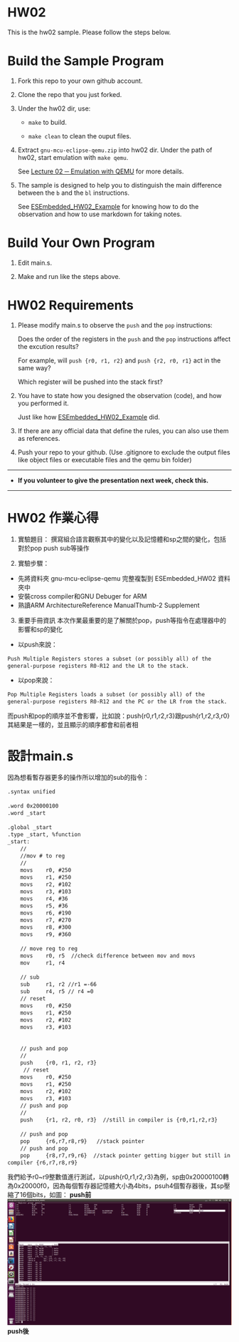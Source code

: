 HW02
===
This is the hw02 sample. Please follow the steps below.

# Build the Sample Program

1. Fork this repo to your own github account.

2. Clone the repo that you just forked.

3. Under the hw02 dir, use:

	* `make` to build.

	* `make clean` to clean the ouput files.

4. Extract `gnu-mcu-eclipse-qemu.zip` into hw02 dir. Under the path of hw02, start emulation with `make qemu`.

	See [Lecture 02 ─ Emulation with QEMU] for more details.

5. The sample is designed to help you to distinguish the main difference between the `b` and the `bl` instructions.  

	See [ESEmbedded_HW02_Example] for knowing how to do the observation and how to use markdown for taking notes.

# Build Your Own Program

1. Edit main.s.

2. Make and run like the steps above.

# HW02 Requirements

1. Please modify main.s to observe the `push` and the `pop` instructions:  

	Does the order of the registers in the `push` and the `pop` instructions affect the excution results?  

	For example, will `push {r0, r1, r2}` and `push {r2, r0, r1}` act in the same way?  

	Which register will be pushed into the stack first?

2. You have to state how you designed the observation (code), and how you performed it.  

	Just like how [ESEmbedded_HW02_Example] did.

3. If there are any official data that define the rules, you can also use them as references.

4. Push your repo to your github. (Use .gitignore to exclude the output files like object files or executable files and the qemu bin folder)

[Lecture 02 ─ Emulation with QEMU]: http://www.nc.es.ncku.edu.tw/course/embedded/02/#Emulation-with-QEMU
[ESEmbedded_HW02_Example]: https://github.com/vwxyzjimmy/ESEmbedded_HW02_Example

--------------------

-  **If you volunteer to give the presentation next week, check this.**

--------------------
# HW02 作業心得

1. 實驗題目：
撰寫組合語言觀察其中的變化以及記憶體和sp之間的變化，包括對於pop push sub等操作

2. 實驗步驟：
  - 先將資料夾 gnu-mcu-eclipse-qemu 完整複製到 ESEmbedded_HW02 資料夾中
  - 安裝cross compiler和GNU Debuger for ARM
  - 熟讀ARM ArchitectureReference ManualThumb-2 Supplement
3. 重要手冊資訊
本次作業最重要的是了解關於pop，push等指令在處理器中的影響和sp的變化
- 以push來說：
```
Push Multiple Registers stores a subset (or possibly all) of the general-purpose registers R0-R12 and the LR to the stack.
```
- 以pop來說：
```
Pop Multiple Registers loads a subset (or possibly all) of the general-purpose registers R0-R12 and the PC or the LR from the stack.
```
而push和pop的順序並不會影響，比如說：push{r0,r1,r2,r3}跟push{r1,r2,r3,r0}其結果是一樣的，並且顯示的順序都會和前者相
# 設計main.s 
因為想看暫存器更多的操作所以增加的sub的指令：
```
.syntax unified

.word 0x20000100
.word _start

.global _start
.type _start, %function
_start:
	//
	//mov # to reg
	//
	movs	r0,	#250
	movs	r1,	#250
	movs	r2,	#102
	movs	r3,	#103
	movs    r4, #36
	movs    r5, #36
	movs    r6, #190
	movs    r7, #270
	movs    r8, #300
	movs    r9, #360
    
	// move reg to reg
    movs    r0, r5  //check difference between mov and movs 
	mov     r1, r4

	// sub 
	sub     r1, r2 //r1 =-66
	sub     r4, r5 // r4 =0
    // reset
	movs	r0,	#250
	movs	r1,	#250
	movs	r2,	#102
	movs	r3,	#103


	// push and pop
	//
    push	{r0, r1, r2, r3}
	 // reset
	movs	r0,	#250
	movs	r1,	#250
	movs	r2,	#102
	movs	r3,	#103
	// push and pop
	//
    push	{r1, r2, r0, r3}  //still in compiler is {r0,r1,r2,r3}

	// push and pop
    pop     {r6,r7,r8,r9}   //stack pointer 
    // push and pop
	pop     {r8,r7,r9,r6}  //stack pointer getting bigger but still in compiler {r6,r7,r8,r9}
```
我們給予r0~r9整數值進行測試，以push{r0,r1,r2,r3}為例，sp由0x20000100轉為0x20000f0，因為每個暫存器記憶體大小為4bits，psuh4個暫存器後，其sp壓縮了16個bits，如圖：
**push前**
![image](https://github.com/GOGOGOGOGOGOG/ESEmbedded_HW02/blob/master/2019-03-11%2018-10-58%20%E7%9A%84%E8%9E%A2%E5%B9%95%E6%93%B7%E5%9C%96.png)
**push後**



